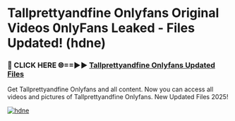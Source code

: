 # Tallprettyandfine Onlyfans Original Videos 0nlyFans Leaked - Files Updated! (hdne)

<h3>🔴 CLICK HERE 🌐==►► <a href="https://tinyurl.com/3hn5wdd3" rel="nofollow">Tallprettyandfine Onlyfans Updated Files</a></h3>

Get Tallprettyandfine Onlyfans and all content. Now you can access all videos and pictures of Tallprettyandfine Onlyfans. New Updated Files 2025!

[![hdne](https://i.imgur.com/4HnBqBT.gif)](https://tinyurl.com/3hn5wdd3)
